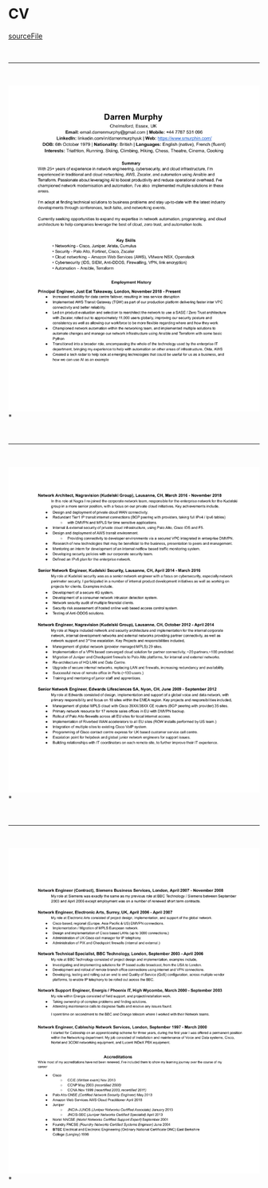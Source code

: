 # CV
[sourceFile](./cv/src/Darren_Murphy_CV.pdf)

<br/>

- - -

<br/>

![0](./cv/images/CV-1.png)
* 

<br/>

- - -

<br/>

![1](./cv/images/CV-2.png)
* 

<br/>

- - -

<br/>

![2](./cv/images/CV-3.png)
* 

<br/>

